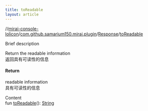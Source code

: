 ```yaml
---
title: toReadable
layout: article
---
```

//[mirai-console-lolicon](../../index.md)/[com.github.samarium150.mirai.plugin](../index.md)/[Response](index.md)/[toReadable](to-readable.md)





Brief description  


Return the readable information <br> 返回具有可读性的信息



#### Return  


readable information <br> 具有可读性的信息


Content  
fun [toReadable](to-readable.md)(): [String](https://kotlinlang.org/api/latest//stdlib/kotlin/-string/index.html)  



